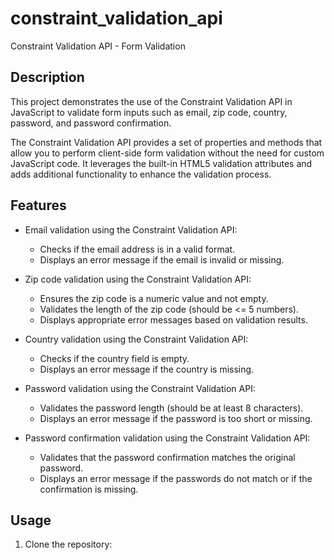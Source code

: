 # constraint_validation_api

Constraint Validation API - Form Validation

## Description

This project demonstrates the use of the Constraint Validation API in JavaScript to validate form inputs such as email, zip code, country, password, and password confirmation.

The Constraint Validation API provides a set of properties and methods that allow you to perform client-side form validation without the need for custom JavaScript code. It leverages the built-in HTML5 validation attributes and adds additional functionality to enhance the validation process.

## Features

- Email validation using the Constraint Validation API:

  - Checks if the email address is in a valid format.
  - Displays an error message if the email is invalid or missing.

- Zip code validation using the Constraint Validation API:

  - Ensures the zip code is a numeric value and not empty.
  - Validates the length of the zip code (should be <= 5 numbers).
  - Displays appropriate error messages based on validation results.

- Country validation using the Constraint Validation API:

  - Checks if the country field is empty.
  - Displays an error message if the country is missing.

- Password validation using the Constraint Validation API:

  - Validates the password length (should be at least 8 characters).
  - Displays an error message if the password is too short or missing.

- Password confirmation validation using the Constraint Validation API:
  - Validates that the password confirmation matches the original password.
  - Displays an error message if the passwords do not match or if the confirmation is missing.

## Usage

1. Clone the repository:
